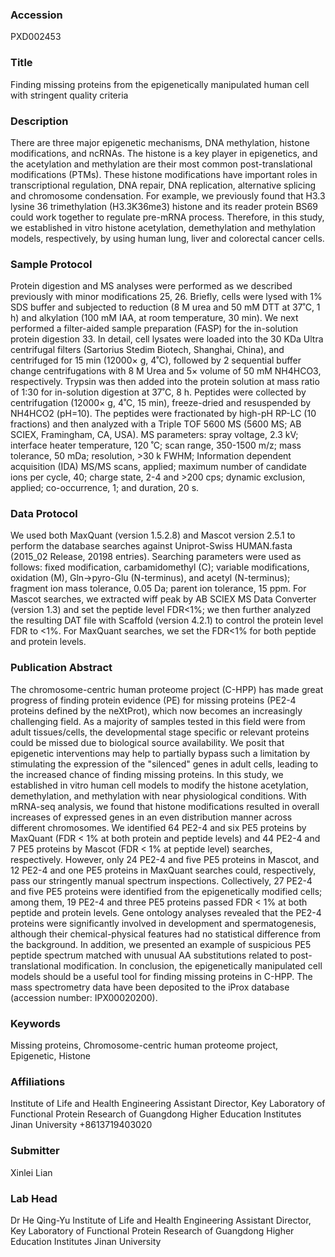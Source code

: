 ### Accession
PXD002453

### Title
Finding missing proteins from the epigenetically manipulated human cell with stringent quality criteria

### Description
There are three major epigenetic mechanisms, DNA methylation, histone modifications, and ncRNAs. The histone is a key player in epigenetics, and the acetylation and methylation are their most common post-translational modifications (PTMs). These histone modifications have important roles in transcriptional regulation, DNA repair, DNA replication, alternative splicing and chromosome condensation. For example, we previously found that H3.3 lysine 36 trimethylation (H3.3K36me3) histone and its reader protein BS69 could work together to regulate pre-mRNA process. Therefore, in this study, we established in vitro histone acetylation, demethylation and methylation models, respectively, by using human lung, liver and colorectal cancer cells.

### Sample Protocol
Protein digestion and MS analyses were performed as we described previously with minor modifications 25, 26. Briefly, cells were lysed with 1% SDS buffer and subjected to reduction (8 M urea and 50 mM DTT at 37˚C, 1 h) and alkylation (100 mM IAA, at room temperature, 30 min). We next performed a filter-aided sample preparation (FASP) for the in-solution protein digestion 33. In detail, cell lysates were loaded into the 30 KDa Ultra centrifugal filters (Sartorius Stedim Biotech, Shanghai, China), and centrifuged for 15 min (12000× g, 4˚C), followed by 2 sequential buffer change centrifugations with 8 M Urea and 5× volume of 50 mM NH4HCO3, respectively. Trypsin was then added into the protein solution at mass ratio of 1:30 for in-solution digestion at 37˚C, 8 h. Peptides were collected by centrifugation (12000× g, 4˚C, 15 min), freeze-dried and resuspended by NH4HCO2 (pH=10). The peptides were fractionated by high-pH RP-LC (10 fractions) and then analyzed with a Triple TOF 5600 MS (5600 MS; AB SCIEX, Framingham, CA, USA). MS parameters: spray voltage, 2.3 kV; interface heater temperature, 120 ˚C; scan range, 350-1500 m/z; mass tolerance, 50 mDa; resolution, >30 k FWHM; Information dependent acquisition (IDA) MS/MS scans, applied; maximum number of candidate ions per cycle, 40; charge state, 2-4 and >200 cps; dynamic exclusion, applied; co-occurrence, 1; and duration, 20 s.

### Data Protocol
We used both MaxQuant (version 1.5.2.8) and Mascot version 2.5.1 to perform the database searches against Uniprot-Swiss HUMAN.fasta (2015_02 Release, 20198 entries). Searching parameters were used as follows: fixed modification, carbamidomethyl (C); variable modifications, oxidation (M), Gln->pyro-Glu (N-terminus), and acetyl (N-terminus); fragment ion mass tolerance, 0.05 Da; parent ion tolerance, 15 ppm.  For Mascot searches, we extracted wiff peak by AB SCIEX MS Data Converter (version 1.3) and set the peptide level FDR<1%; we then further analyzed the resulting DAT file with Scaffold (version 4.2.1) to control the protein level FDR to <1%. For MaxQuant searches, we set the FDR<1% for both peptide and protein levels.

### Publication Abstract
The chromosome-centric human proteome project (C-HPP) has made great progress of finding protein evidence (PE) for missing proteins (PE2-4 proteins defined by the neXtProt), which now becomes an increasingly challenging field. As a majority of samples tested in this field were from adult tissues/cells, the developmental stage specific or relevant proteins could be missed due to biological source availability. We posit that epigenetic interventions may help to partially bypass such a limitation by stimulating the expression of the "silenced" genes in adult cells, leading to the increased chance of finding missing proteins. In this study, we established in vitro human cell models to modify the histone acetylation, demethylation, and methylation with near physiological conditions. With mRNA-seq analysis, we found that histone modifications resulted in overall increases of expressed genes in an even distribution manner across different chromosomes. We identified 64 PE2-4 and six PE5 proteins by MaxQuant (FDR &lt; 1% at both protein and peptide levels) and 44 PE2-4 and 7 PE5 proteins by Mascot (FDR &lt; 1% at peptide level) searches, respectively. However, only 24 PE2-4 and five PE5 proteins in Mascot, and 12 PE2-4 and one PE5 proteins in MaxQuant searches could, respectively, pass our stringently manual spectrum inspections. Collectively, 27 PE2-4 and five PE5 proteins were identified from the epigenetically modified cells; among them, 19 PE2-4 and three PE5 proteins passed FDR &lt; 1% at both peptide and protein levels. Gene ontology analyses revealed that the PE2-4 proteins were significantly involved in development and spermatogenesis, although their chemical-physical features had no statistical difference from the background. In addition, we presented an example of suspicious PE5 peptide spectrum matched with unusual AA substitutions related to post-translational modification. In conclusion, the epigenetically manipulated cell models should be a useful tool for finding missing proteins in C-HPP. The mass spectrometry data have been deposited to the iProx database (accession number: IPX00020200).

### Keywords
Missing proteins, Chromosome-centric human proteome project, Epigenetic, Histone

### Affiliations
Institute of Life and Health Engineering Assistant Director, Key Laboratory of Functional Protein Research  of Guangdong Higher Education Institutes Jinan University
+8613719403020

### Submitter
Xinlei Lian

### Lab Head
Dr He Qing-Yu
Institute of Life and Health Engineering Assistant Director, Key Laboratory of Functional Protein Research  of Guangdong Higher Education Institutes Jinan University


